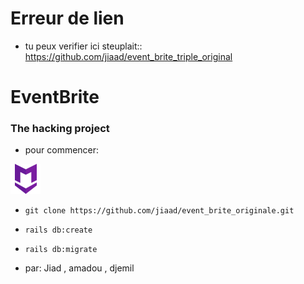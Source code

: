 # Erreur de lien
- tu peux verifier ici steuplait::    https://github.com/jiaad/event_brite_triple_original

# EventBrite

### The hacking project

- pour commencer:

![alt text](https://github.com/adam-p/markdown-here/raw/master/src/common/images/icon48.png "Logo Title Text 1")


- ```git clone https://github.com/jiaad/event_brite_originale.git ```
- ```rails db:create```
- ```rails db:migrate```





- par: Jiad , amadou , djemil
